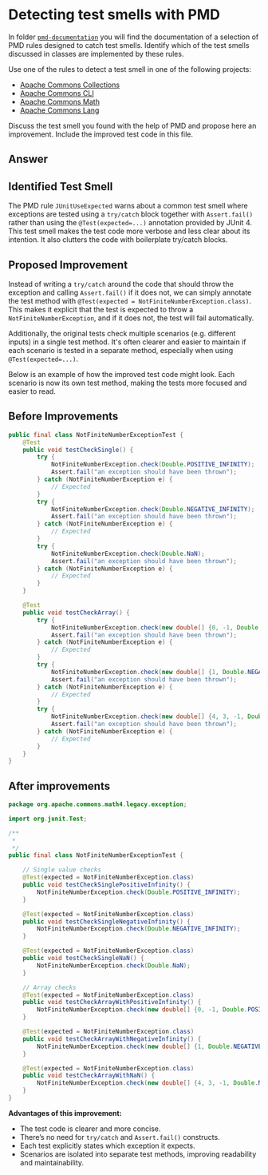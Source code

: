 # Detecting test smells with PMD

In folder [`pmd-documentation`](../pmd-documentation) you will find the documentation of a selection of PMD rules designed to catch test smells.
Identify which of the test smells discussed in classes are implemented by these rules.

Use one of the rules to detect a test smell in one of the following projects:

- [Apache Commons Collections](https://github.com/apache/commons-collections)
- [Apache Commons CLI](https://github.com/apache/commons-cli)
- [Apache Commons Math](https://github.com/apache/commons-math)
- [Apache Commons Lang](https://github.com/apache/commons-lang)

Discuss the test smell you found with the help of PMD and propose here an improvement.
Include the improved test code in this file.

## Answer

## Identified Test Smell

The PMD rule `JUnitUseExpected` warns about a common test smell where exceptions are tested using a `try/catch` block together with `Assert.fail()` rather than using the `@Test(expected=...)` annotation provided by JUnit 4. This test smell makes the test code more verbose and less clear about its intention. It also clutters the code with boilerplate try/catch blocks.

## Proposed Improvement

Instead of writing a `try/catch` around the code that should throw the exception and calling `Assert.fail()` if it does not, we can simply annotate the test method with `@Test(expected = NotFiniteNumberException.class)`. This makes it explicit that the test is expected to throw a `NotFiniteNumberException`, and if it does not, the test will fail automatically.

Additionally, the original tests check multiple scenarios (e.g. different inputs) in a single test method. It's often clearer and easier to maintain if each scenario is tested in a separate method, especially when using `@Test(expected=...)`.

Below is an example of how the improved test code might look. Each scenario is now its own test method, making the tests more focused and easier to read.

## Before Improvements

```java
public final class NotFiniteNumberExceptionTest {
    @Test
    public void testCheckSingle() {
        try {
            NotFiniteNumberException.check(Double.POSITIVE_INFINITY);
            Assert.fail("an exception should have been thrown");
        } catch (NotFiniteNumberException e) {
            // Expected
        }
        try {
            NotFiniteNumberException.check(Double.NEGATIVE_INFINITY);
            Assert.fail("an exception should have been thrown");
        } catch (NotFiniteNumberException e) {
            // Expected
        }
        try {
            NotFiniteNumberException.check(Double.NaN);
            Assert.fail("an exception should have been thrown");
        } catch (NotFiniteNumberException e) {
            // Expected
        }
    }

    @Test
    public void testCheckArray() {
        try {
            NotFiniteNumberException.check(new double[] {0, -1, Double.POSITIVE_INFINITY, -2, 3});
            Assert.fail("an exception should have been thrown");
        } catch (NotFiniteNumberException e) {
            // Expected
        }
        try {
            NotFiniteNumberException.check(new double[] {1, Double.NEGATIVE_INFINITY, -2, 3});
            Assert.fail("an exception should have been thrown");
        } catch (NotFiniteNumberException e) {
            // Expected
        }
        try {
            NotFiniteNumberException.check(new double[] {4, 3, -1, Double.NaN, -2, 1});
            Assert.fail("an exception should have been thrown");
        } catch (NotFiniteNumberException e) {
            // Expected
        }
    }
}
```

## After improvements
```java
package org.apache.commons.math4.legacy.exception;

import org.junit.Test;

/**
 *
 */
public final class NotFiniteNumberExceptionTest {

    // Single value checks
    @Test(expected = NotFiniteNumberException.class)
    public void testCheckSinglePositiveInfinity() {
        NotFiniteNumberException.check(Double.POSITIVE_INFINITY);
    }

    @Test(expected = NotFiniteNumberException.class)
    public void testCheckSingleNegativeInfinity() {
        NotFiniteNumberException.check(Double.NEGATIVE_INFINITY);
    }

    @Test(expected = NotFiniteNumberException.class)
    public void testCheckSingleNaN() {
        NotFiniteNumberException.check(Double.NaN);
    }

    // Array checks
    @Test(expected = NotFiniteNumberException.class)
    public void testCheckArrayWithPositiveInfinity() {
        NotFiniteNumberException.check(new double[] {0, -1, Double.POSITIVE_INFINITY, -2, 3});
    }

    @Test(expected = NotFiniteNumberException.class)
    public void testCheckArrayWithNegativeInfinity() {
        NotFiniteNumberException.check(new double[] {1, Double.NEGATIVE_INFINITY, -2, 3});
    }

    @Test(expected = NotFiniteNumberException.class)
    public void testCheckArrayWithNaN() {
        NotFiniteNumberException.check(new double[] {4, 3, -1, Double.NaN, -2, 1});
    }
}
```

**Advantages of this improvement:**
- The test code is clearer and more concise.
- There’s no need for `try/catch` and `Assert.fail()` constructs.
- Each test explicitly states which exception it expects.
- Scenarios are isolated into separate test methods, improving readability and maintainability.